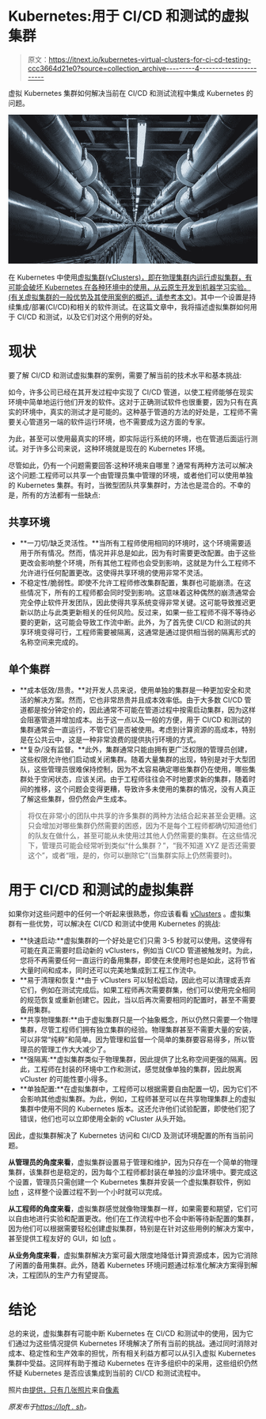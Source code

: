 # Kubernetes:用于 CI/CD 和测试的虚拟集群

> 原文：<https://itnext.io/kubernetes-virtual-clusters-for-ci-cd-testing-ccc3664d21e0?source=collection_archive---------4----------------------->

虚拟 Kubernetes 集群如何解决当前在 CI/CD 和测试流程中集成 Kubernetes 的问题。

![](img/4f7e8e407c69b7bed0742139ccf213f3.png)

在 Kubernetes 中使用[虚拟集群(vClusters)，即在物理集群内运行虚拟集群，有可能会破坏 Kubernetes 在各种环境中的使用，从云原生开发到机器学习实验。(有关虚拟集群的一般优势及其使用案例的概述，请参考](https://loft.sh/blog/introduction-into-virtual-clusters-in-kubernetes/)[本文](https://loft.sh/blog/virtual-clusters-for-kubernetes-benefits-use-cases/))。其中一个设置是持续集成/部署(CI/CD)和相关的软件测试。在这篇文章中，我将描述虚拟集群如何用于 CI/CD 和测试，以及它们对这个用例的好处。

# 现状

要了解 CI/CD 和测试虚拟集群的案例，需要了解当前的技术水平和基本挑战:

如今，许多公司已经在其开发过程中实现了 CI/CD 管道，以使工程师能够在现实环境中简单地运行他们开发的软件。这对于正确测试软件也很重要，因为只有在真实的环境中，真实的测试才是可能的。这种基于管道的方法的好处是，工程师不需要关心管道另一端的软件运行环境，也不需要成为这方面的专家。

为此，甚至可以使用最真实的环境，即实际运行系统的环境，也在管道后面运行测试。对于许多公司来说，这种环境就是现在的 Kubernetes 环境。

尽管如此，仍有一个问题需要回答:这种环境来自哪里？通常有两种方法可以解决这个问题:工程师可以共享一个由管理员集中管理的环境，或者他们可以使用单独的 Kubernetes 集群。有时，当微型团队共享集群时，方法也是混合的。不幸的是，所有的方法都有一些缺点:

## 共享环境

*   **一刀切/缺乏灵活性。**当所有工程师使用相同的环境时，这个环境需要适用于所有情况。然而，情况并非总是如此，因为有时需要更改配置。由于这些更改会影响整个环境，所有其他工程师也会受到影响，这就是为什么工程师不允许进行任何配置更改。这使得共享环境的使用非常不灵活。
*   不稳定性/脆弱性。即使不允许工程师修改集群配置，集群也可能崩溃。在这些情况下，所有的工程师都会同时受到影响。这意味着这种偶然的崩溃通常会完全停止软件开发团队，因此使得共享系统变得非常关键。这可能导致推迟更新以防止与此类更新相关的任何风险。反过来，如果一些工程师不得不等待必要的更新，这可能会导致工作流中断。此外，为了首先使 CI/CD 和测试的共享环境变得可行，工程师需要被隔离，这通常是通过提供相当弱的隔离形式的名称空间来完成的。

## 单个集群

*   **成本低效/昂贵。**对开发人员来说，使用单独的集群是一种更加安全和灵活的解决方案。然而，它也非常昂贵并且成本效率低。由于大多数 CI/CD 管道都是按分钟定价的，因此通常不可能在管道过程中按需启动集群，因为这样会阻塞管道并增加成本。出于这一点以及一般的方便，用于 CI/CD 和测试的集群通常会一直运行，不管它们是否被使用。考虑到计算资源的高成本，特别是在公共云中，这是一种非常浪费的提供执行环境的方式。
*   **复杂/没有监督。**此外，集群通常只能由拥有更广泛权限的管理员创建，这些权限允许他们启动或关闭集群。随着大量集群的出现，特别是对于大型团队，这些管理员很难保持控制，因为不太容易确定哪些集群仍在使用，哪些集群处于空闲状态，应该关闭。由于工程师往往会不时地要求新的集群，随着时间的推移，这个问题会变得更糟，导致许多未使用的集群的情况，没有人真正了解这些集群，但仍然会产生成本。

> 将仅在非常小的团队中共享的许多集群的两种方法结合起来甚至会更糟。这只会增加对哪些集群仍然需要的困惑，因为不是每个工程师都确切知道他们的队友在做什么，甚至可能从未使用过其他人仍然需要的集群。在这些情况下，管理员可能会经常听到类似“什么集群？”，“我不知道 XYZ 是否还需要这个”，或者“哦，是的，你可以删除它”(当集群实际上仍然需要时)。

# 用于 CI/CD 和测试的虚拟集群

如果你对这些问题中的任何一个听起来很熟悉，你应该看看 [vClusters](https://loft.sh/blog/introduction-into-virtual-clusters-in-kubernetes/) 。虚拟集群有一些优势，可以解决在 CI/CD 和测试中使用 Kubernetes 的挑战:

*   **快速启动:**虚拟集群的一个好处是它们只需 3-5 秒就可以使用。这使得有可能在真正需要时启动新的 vClusters，例如当 CI/CD 管道被触发时。为此，您将不再需要任何一直运行的备用集群，即使在未使用时也是如此，这将节省大量时间和成本，同时还可以完美地集成到工程工作流中。
*   **易于清理和恢复:**由于 vClusters 可以轻松启动，因此也可以清理或丢弃它们，例如在测试完成后。如果工程师再次需要群集，他们可以使用完全相同的规范恢复或重新创建它。因此，当以后再次需要相同的配置时，甚至不需要备用集群。
*   **共享物理集群:**由于虚拟集群只是一个抽象概念，所以仍然只需要一个物理集群，尽管工程师们拥有独立集群的经验。物理集群甚至不需要大量的安装，可以非常“纯粹”和简单。因为管理和监督一个简单的集群要容易得多，所以管理员的管理工作大大减少了。
*   **强隔离:**虚拟集群类似于物理集群，因此提供了比名称空间更强的隔离。因此，工程师在封装的环境中工作和测试，感觉就像单独的集群，因此脱离 vCluster 的可能性要小得多。
*   **单独配置:**在虚拟集群中，工程师可以根据需要自由配置一切，因为它们不会影响其他虚拟集群。为此，例如，工程师甚至可以在共享物理集群上的虚拟集群中使用不同的 Kubernetes 版本。这还允许他们试验配置，即使他们犯了错误，他们也可以立即使用全新的 vCluster 从头开始。

因此，虚拟集群解决了 Kubernetes 访问和 CI/CD 及测试环境配置的所有当前问题。

**从管理员的角度来看**，虚拟集群设置易于管理和维护，因为只存在一个简单的物理集群，该集群也是稳定的，因为每个工程师都封装在单独的沙盒环境中。要完成这个设置，管理员只需创建一个 Kubernetes 集群并安装一个虚拟集群软件，例如 [loft](https://loft.sh/docs/introduction) ，这样整个设置过程不到一个小时就可以完成。

**从工程师的角度来看**，虚拟集群感觉就像物理集群一样，如果需要和期望，它们可以自由地进行实验和配置更改。他们在工作流程中也不会中断等待新配置的集群，因为他们可以根据需要轻松创建虚拟集群，特别是在针对这些用例的解决方案中，甚至提供工程友好的 GUI，如 [loft](https://loft.sh/) 。

**从业务角度来看**，虚拟集群解决方案可最大限度地降低计算资源成本，因为它消除了闲置的备用集群。此外，随着 Kubernetes 环境问题通过标准化解决方案得到解决，工程团队的生产力有望提高。

# 结论

总的来说，虚拟集群有可能中断 Kubernetes 在 CI/CD 和测试中的使用，因为它们通过为这些情况提供 Kubernetes 环境解决了所有当前的挑战。通过同时消除对成本、稳定性和生产效率的担忧，所有相关利益方都可以从引入虚拟 Kubernetes 集群中受益。这同样有助于推动 Kubernetes 在许多组织中的采用，这些组织仍然怀疑 Kubernetes 是否应该集成到当前的 CI/CD 和测试流程中。

照片由[提供，只有几张照片](https://www.pexels.com/@jacp?utm_content=attributionCopyText&utm_medium=referral&utm_source=pexels)来自[像素](https://www.pexels.com/photo/gray-and-yellow-metal-pipes-3421636/?utm_content=attributionCopyText&utm_medium=referral&utm_source=pexels)

*原发布于*[*https://loft . sh*](https://loft.sh/blog/kubernetes-virtual-clusters-for-ci-cd-testing/)*。*